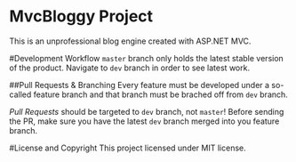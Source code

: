 # MvcBloggy Project

This is an unprofessional blog engine created with ASP.NET MVC. 

#Development Workflow
`master` branch only holds the latest stable version of the product. Navigate to `dev` branch in order to see latest work.

##Pull Requests &amp; Branching
Every feature must be developed under a so-called feature branch and that branch must be brached off from `dev` branch.

*Pull Requests* should be targeted to `dev` branch, not `master`! Before sending the PR, make sure you have the latest `dev` branch merged into you feature branch.

#License and Copyright
This project licensed under MIT license.